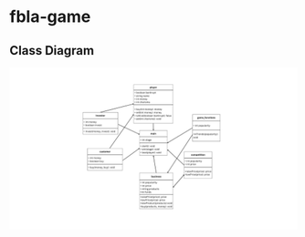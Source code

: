 # fbla-game

## Class Diagram
![Class Diagram](https://github.com/Chloe-Zou/fbla-game/blob/main/images/fbla-logic.png?raw=true)
